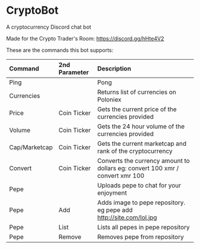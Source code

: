 # CryptoBot
A cryptocurrency Discord chat bot

Made for the Crypto Trader's Room: https://discord.gg/hHte4V2

These are the commands this bot supports:

| Command       | 2nd Parameter | Description                                                                    |
| :------------ | :------------ | :----------------------------------------------------------------------------- |
| Ping          |               | Pong                                                                           |
| Currencies    |               | Returns list of currencies on Poloniex                                         |
| Price         | Coin Ticker   | Gets the current price of the currencies provided                              |
| Volume        | Coin Ticker   | Gets the 24 hour volume of the currencies provided                             |
| Cap/Marketcap | Coin Ticker   | Gets the current marketcap and rank of the cryptocurrency                      |
| Convert       | Coin Ticker   | Converts the currency amount to dollars eg: convert 100 xmr / convert xmr 100  |
| Pepe          |               | Uploads pepe to chat for your enjoyment                                        |
| Pepe          | Add           | Adds image to pepe repository. eg pepe add http://site.com/lol.jpg             |
| Pepe          | List          | Lists all pepes in pepe repository                                             |
| Pepe          | Remove        | Removes pepe from repository                                                   |
